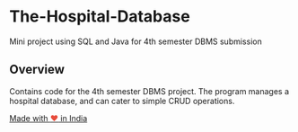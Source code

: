 # The-Hospital-Database
Mini project using SQL and Java for 4th semester DBMS submission

## Overview
Contains code for the 4th semester DBMS project. The program manages a hospital database, and can cater to simple CRUD operations.


<a href="https://madewithlove.org.in" target="_blank">Made with <span style="color: #e74c3c">&hearts;</span> in India</a>
